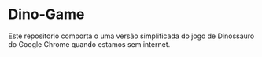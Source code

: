 # Dino-Game
Este repositorio comporta o uma versão simplificada do jogo de Dinossauro do Google Chrome quando estamos sem internet.
